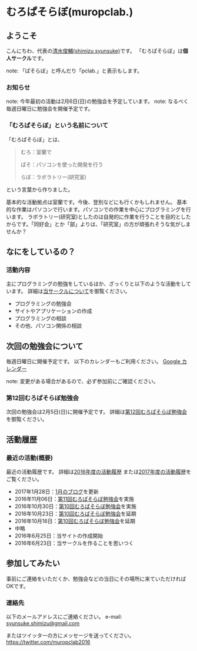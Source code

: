 # むろぱそらぼ(muropclab.)

## ようこそ
こんにちわ、代表の[清水俊輔(shimizu syunsuke)](md/member/001.shimizu.md)です。
「むろぱそらぼ」は**個人サークル**です。

note: 「ぱそらぼ」と呼んだり「pclab.」と表示もします。

### お知らせ
note: 今年最初の活動は2月6日(日)の勉強会を予定しています。
note: なるべく毎週日曜日に勉強会を開催予定です。

### 「むろぱそらぼ」という名前について
「むろぱそらぼ」とは、

> むろ：室蘭で
>  
> ぱそ：パソコンを使った開発を行う
>  
> らぼ：ラボラトリー(研究室)

という言葉から作りました。

基本的な活動拠点は室蘭です。今後、登別などにも行くかもしれません。
基本的な作業はパソコンで行います。パソコンでの作業を中心にプログラミングを行います。
ラボラトリー(研究室)としたのは自発的に作業を行うことを目的としたからです。「同好会」とか「部」よりは、「研究室」の方が頑張れそうな気がしませんか？


## なにをしているの？

### 活動内容
主にプログラミングの勉強をしているほか、ざっくりと以下のような活動をしています。
詳細は[当サークルについて](md/about/circle.md)を御覧ください。

- プログラミングの勉強会
- サイトやアプリケーションの作成
- プログラミングの相談
- その他、パソコン関係の相談


## 次回の勉強会について
毎週日曜日に開催予定です。
以下のカレンダーもご利用ください。
[Google カレンダー](https://calendar.google.com/calendar/embed?src=7egkhmisj8a9greidbui7un3ng%40group.calendar.google.com&ctz=Asia/Tokyo)

note: 変更がある場合があるので、必ず参加前にご確認ください。

### 第12回むろぱそらぼ勉強会
次回の勉強会は2月5日(日)に開催予定です。
詳細は[第12回むろぱそらぼ勉強会](md/sitelog/2017/02/2017-02-05.md)を御覧ください。

## 活動履歴

### 最近の活動(概要)
最近の活動履歴です。
詳細は[2016年度の活動履歴](md/sitelog/2016/2016.md)
または[2017年度の活動履歴](md/sitelog/2017/2017.md)をご覧ください。

<!-- 5件分を残す -->
- 2017年1月28日：[1月のブログ](md/blog/2017/2017-01.md)を更新
- 2016年11月06日：[第11回むろぱそらぼ勉強会](md/sitelog/2016/11/2016-11-06.md)を実施
- 2016年10月30日：[第10回むろぱそらぼ勉強会](md/sitelog/2016/10/2016-10-30.md)を実施
- 2016年10月23日：[第10回むろぱそらぼ勉強会](md/sitelog/2016/10/2016-10-30.md)を延期
- 2016年10月16日：[第10回むろぱそらぼ勉強会](md/sitelog/2016/10/2016-10-30.md)を延期
- 中略
- 2016年6月25日：当サイトの作成開始
- 2016年6月23日：当サークルを作ることを思いつく


## 参加してみたい
事前にご連絡をいただくか、勉強会などの当日にその場所に来ていただければOKです。

### 連絡先
以下のメールアドレスにご連絡ください。
e-mail: syunsuke.shimizu@gmail.com

またはツイッターの方にメッセージを送ってください。
https://twitter.com/muropclab2016
